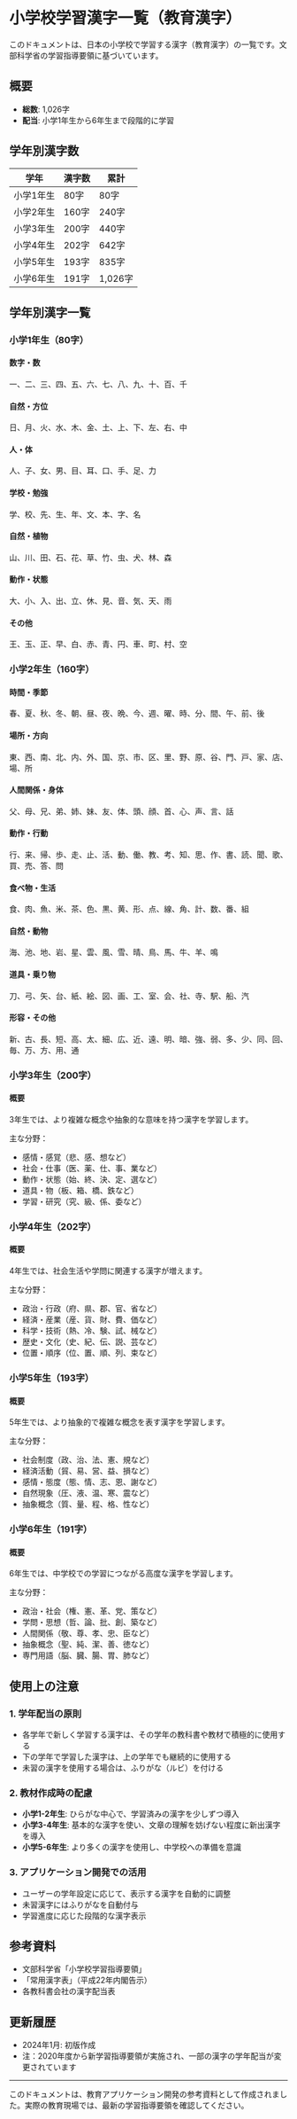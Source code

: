 # 小学校学習漢字一覧（教育漢字）

このドキュメントは、日本の小学校で学習する漢字（教育漢字）の一覧です。文部科学省の学習指導要領に基づいています。

## 概要

- **総数**: 1,026字
- **配当**: 小学1年生から6年生まで段階的に学習

## 学年別漢字数

| 学年 | 漢字数 | 累計 |
|------|--------|------|
| 小学1年生 | 80字 | 80字 |
| 小学2年生 | 160字 | 240字 |
| 小学3年生 | 200字 | 440字 |
| 小学4年生 | 202字 | 642字 |
| 小学5年生 | 193字 | 835字 |
| 小学6年生 | 191字 | 1,026字 |

## 学年別漢字一覧

### 小学1年生（80字）

#### 数字・数
一、二、三、四、五、六、七、八、九、十、百、千

#### 自然・方位
日、月、火、水、木、金、土、上、下、左、右、中

#### 人・体
人、子、女、男、目、耳、口、手、足、力

#### 学校・勉強
学、校、先、生、年、文、本、字、名

#### 自然・植物
山、川、田、石、花、草、竹、虫、犬、林、森

#### 動作・状態
大、小、入、出、立、休、見、音、気、天、雨

#### その他
王、玉、正、早、白、赤、青、円、車、町、村、空

### 小学2年生（160字）

#### 時間・季節
春、夏、秋、冬、朝、昼、夜、晩、今、週、曜、時、分、間、午、前、後

#### 場所・方向
東、西、南、北、内、外、国、京、市、区、里、野、原、谷、門、戸、家、店、場、所

#### 人間関係・身体
父、母、兄、弟、姉、妹、友、体、頭、顔、首、心、声、言、話

#### 動作・行動
行、来、帰、歩、走、止、活、動、働、教、考、知、思、作、書、読、聞、歌、買、売、答、問

#### 食べ物・生活
食、肉、魚、米、茶、色、黒、黄、形、点、線、角、計、数、番、組

#### 自然・動物
海、池、地、岩、星、雲、風、雪、晴、鳥、馬、牛、羊、鳴

#### 道具・乗り物
刀、弓、矢、台、紙、絵、図、画、工、室、会、社、寺、駅、船、汽

#### 形容・その他
新、古、長、短、高、太、細、広、近、遠、明、暗、強、弱、多、少、同、回、毎、万、方、用、通

### 小学3年生（200字）

#### 概要
3年生では、より複雑な概念や抽象的な意味を持つ漢字を学習します。

主な分野：
- 感情・感覚（悲、感、想など）
- 社会・仕事（医、薬、仕、事、業など）
- 動作・状態（始、終、決、定、選など）
- 道具・物（板、箱、橋、鉄など）
- 学習・研究（究、級、係、委など）

### 小学4年生（202字）

#### 概要
4年生では、社会生活や学問に関連する漢字が増えます。

主な分野：
- 政治・行政（府、県、郡、官、省など）
- 経済・産業（産、貨、財、費、価など）
- 科学・技術（熱、冷、験、試、械など）
- 歴史・文化（史、紀、伝、説、芸など）
- 位置・順序（位、置、順、列、束など）

### 小学5年生（193字）

#### 概要
5年生では、より抽象的で複雑な概念を表す漢字を学習します。

主な分野：
- 社会制度（政、治、法、憲、規など）
- 経済活動（貿、易、営、益、損など）
- 感情・態度（態、情、志、恩、謝など）
- 自然現象（圧、液、温、寒、震など）
- 抽象概念（質、量、程、格、性など）

### 小学6年生（191字）

#### 概要
6年生では、中学校での学習につながる高度な漢字を学習します。

主な分野：
- 政治・社会（権、憲、革、党、策など）
- 学問・思想（哲、論、批、創、築など）
- 人間関係（敬、尊、孝、忠、臣など）
- 抽象概念（聖、純、潔、善、徳など）
- 専門用語（脳、臓、腸、胃、肺など）

## 使用上の注意

### 1. 学年配当の原則
- 各学年で新しく学習する漢字は、その学年の教科書や教材で積極的に使用する
- 下の学年で学習した漢字は、上の学年でも継続的に使用する
- 未習の漢字を使用する場合は、ふりがな（ルビ）を付ける

### 2. 教材作成時の配慮
- **小学1-2年生**: ひらがな中心で、学習済みの漢字を少しずつ導入
- **小学3-4年生**: 基本的な漢字を使い、文章の理解を妨げない程度に新出漢字を導入
- **小学5-6年生**: より多くの漢字を使用し、中学校への準備を意識

### 3. アプリケーション開発での活用
- ユーザーの学年設定に応じて、表示する漢字を自動的に調整
- 未習漢字にはふりがなを自動付与
- 学習進度に応じた段階的な漢字表示

## 参考資料

- 文部科学省「小学校学習指導要領」
- 「常用漢字表」（平成22年内閣告示）
- 各教科書会社の漢字配当表

## 更新履歴

- 2024年1月: 初版作成
- 注：2020年度から新学習指導要領が実施され、一部の漢字の学年配当が変更されています

---

このドキュメントは、教育アプリケーション開発の参考資料として作成されました。実際の教育現場では、最新の学習指導要領を確認してください。